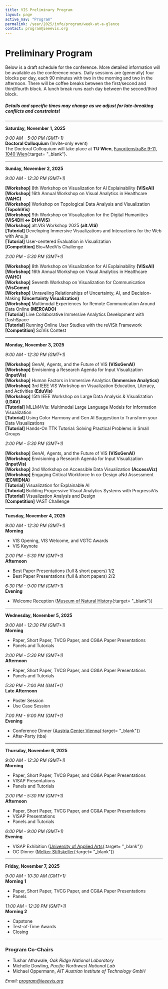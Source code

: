 ```yaml
---
title: VIS Preliminary Program
layout: page
active_nav: "Program"
permalink: /year/2025/info/program/week-at-a-glance
contact: program@ieeevis.org
---
```


# Preliminary Program

Below is a draft schedule for the conference.
More detailed information will be available as the conference nears.
Daily sessions are (generally) four blocks per day, each 90 minutes with two in the morning and two in the afternoon.
There will be coffee breaks between the first/second and third/fourth block. A lunch break runs each day between the second/third block.

##### Details and specific times may change as we adjust for late-breaking conflicts and constraints!

<hr/>

<!-- ---------------------------------------------------------------------------------- -->
<a>**Saturday, November 1, 2025**</a><br />

*9:00 AM - 5:00 PM (GMT+1)*<br />
**Doctoral Colloquium** (Invite-only event)<br />
The Doctoral Colloquium will take place at **TU Wien**, [Favoritenstraße 9-11, 1040 Wien](https://maps.app.goo.gl/2Rb58dYGnmcsLvsc7){:target= "_blank"}.<br />

<hr/>

<!-- ---------------------------------------------------------------------------------- -->
<a>**Sunday, November 2, 2025**</a><br />

*9:00 AM - 12:30 PM (GMT+1)*<br />

**[Workshop]** 8th Workshop on Visualization for AI Explainability **(VISxAI)**<br />
**[Workshop]** 16th Annual Workshop on Visual Analytics in Healthcare **(VAHC)**<br />
**[Workshop]** Workshop on Topological Data Analysis and Visualization **(TopoInVis)**<br />
**[Workshop]** 9th Workshop on Visualization for the Digital Humanities **(VIS4DH ↔ DH4VIS)**<br />
**[Workshop]** alt.VIS Workshop 2025 **(alt.VIS)**<br />
**[Tutorial]** Developing Immersive Visualizations and Interactions for the Web with Anu.js<br />
**[Tutorial]** User-centered Evaluation in Visualization<br />
**[Competition]** Bio+MedVis Challenge<br />

*2:00 PM - 5:30 PM (GMT+1)*<br/>

**[Workshop]** 8th Workshop on Visualization for AI Explainability **(VISxAI)**<br />
**[Workshop]** 16th Annual Workshop on Visual Analytics in Healthcare **(VAHC)**<br />
**[Workshop]** Seventh Workshop on Visualization for Communication **(VisComm)**<br />
**[Workshop]** Unraveling Relationships of Uncertainty, AI, and Decision-Making **(Uncertainty Visualization)**<br />
**[Workshop]** Multimodal Experiences for Remote Communication Around Data Online **(MERCADO)**<br />
**[Tutorial]** Live Collaborative Immersive Analytics Development with DashSpace<br />
**[Tutorial]** Running Online User Studies with the reVISit Framework<br />
**[Competition]** SciVis Contest<br />

<hr/>

<!-- ---------------------------------------------------------------------------------- -->
<a>**Monday, November 3, 2025**</a><br/>

*9:00 AM - 12:30 PM (GMT+1)*<br/>

**[Workshop]** GenAI, Agents, and the Future of VIS **(VISxGenAI)**<br />
**[Workshop]** Envisioning a Research Agenda for Input Visualization **(InputVis)**<br />
**[Workshop]** Human Factors in Immersive Analytics **(Immersive Analytics)**<br />
**[Workshop]** 3rd IEEE VIS Workshop on Visualization Education, Literacy, and Activities **(EduVis)**<br />
**[Workshop]** 15th IEEE Workshop on Large Data Analysis & Visualization **(LDAV)**<br />
**[Tutorial]** MLLM4Vis: Multimodal Large Language Models for Information Visualization<br />
**[Tutorial]** Using Color Harmony and Gen AI Suggestion to Transform your Data Visualizations<br />
**[Tutorial]** Hands-On TTK Tutorial: Solving Practical Problems in Small Groups<br />

*2:00 PM - 5:30 PM (GMT+1)*<br/>

**[Workshop]** GenAI, Agents, and the Future of VIS **(VISxGenAI)**<br />
**[Workshop]** Envisioning a Research Agenda for Input Visualization **(InputVis)**<br />
**[Workshop]** 2nd Workshop on Accessible Data Visualization **(AccessViz)**<br />
**[Workshop]** Engaging Critical Workforce In co-Design aNd Assessment **(ECWIDNA)**<br />
**[Tutorial]** Visualization for Explainable AI<br />
**[Tutorial]** Building Progressive Visual Analytics Systems with ProgressiVis<br />
**[Tutorial]** Visualization Analysis and Design<br />
**[Competition]** VAST Challenge<br />

<hr/>

<!-- ---------------------------------------------------------------------------------- -->
<a>**Tuesday, November 4, 2025**</a><br/>

*9:00 AM - 12:30 PM (GMT+1)*<br/>
**Morning**<br/>
* VIS Opening, VIS Welcome, and VGTC Awards
* VIS Keynote

*2:00 PM - 5:30 PM (GMT+1)*<br/>
**Afternoon**<br/>
* Best Paper Presentations (full & short papers) 1/2
* Best Paper Presentations (full & short papers) 2/2

*6:30 PM - 9:00 PM (GMT+1)*<br/>
**Evening**<br />
* Welcome Reception ([Museum of Natural History](https://maps.app.goo.gl/eXjAvrE88oPx1THYA){:target= "_blank"})

<hr/>

<!-- ---------------------------------------------------------------------------------- -->
<a>**Wednesday, November 5, 2025**</a><br/>

*9:00 AM - 12:30 PM (GMT+1)*<br/>
**Morning**<br/>
* Paper, Short Paper, TVCG Paper, and CG&A Paper Presentations
* Panels and Tutorials

*2:00 PM - 5:30 PM (GMT+1)*<br/>
**Afternoon**<br/>
* Paper, Short Paper, TVCG Paper, and CG&A Paper Presentations
* Panels and Tutorials

*5:30 PM - 7:00 PM (GMT+1)*<br/>
**Late Afternoon**<br />
* Poster Session
* Use Case Session

*7:00 PM - 9:00 PM (GMT+1)*<br/>
**Evening**<br />
* Conference Dinner ([Austria Center Vienna](https://maps.app.goo.gl/NaguVkxom2uRZjq48){:target= "_blank"})
* After-Party (tba)

<hr/>

<!-- ---------------------------------------------------------------------------------- -->
<a>**Thursday, November 6, 2025**</a><br/>

*9:00 AM - 12:30 PM (GMT+1)*<br/>
**Morning**<br/>
* Paper, Short Paper, TVCG Paper, and CG&A Paper Presentations
* VISAP Presentations
* Panels and Tutorials

*2:00 PM - 5:30 PM (GMT+1)*<br/>
**Afternoon**<br/>
* Paper, Short Paper, TVCG Paper, and CG&A Paper Presentations
* VISAP Presentations
* Panels and Tutorials

*6:00 PM - 9:00 PM (GMT+1)*<br/>
**Evening**<br />
* VISAP Exhibition ([University of Applied Arts](https://maps.app.goo.gl/L5RFQrZArMmL4GPK9){:target= "_blank"})
* OC Dinner ([Melker Stiftskeller](https://maps.app.goo.gl/dkRNP3zZmA8eTrsm8){:target= "_blank"})

<hr/>

<!-- ---------------------------------------------------------------------------------- -->
<a>**Friday, November 7, 2025**</a><br/>

*9:00 AM - 10:30 AM (GMT+1)*<br/>
**Morning 1**<br/>
* Paper, Short Paper, TVCG Paper, and CG&A Paper Presentations
* Panels

*11:00 AM - 12:30 PM (GMT+1)*<br/>
**Morning 2**<br/>
* Capstone
* Test-of-Time Awards
* Closing

<hr/>

### Program Co-Chairs

* Tushar Athawale, *Oak Ridge National Laboratory*
* Michelle Dowling, *Pacific Northwest National Lab*
* Michael Oppermann, *AIT Austrian Institute of Technology GmbH*

*Email: [program@ieeevis.org](mailto:program@ieeevis.org)*
